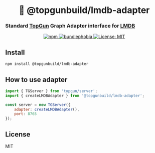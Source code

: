 <h1 align="center" style="border-bottom: none;">💾 @topgunbuild/lmdb-adapter</h1>
<h3>Standard <a href="https://github.com/TopGunBuild/topgun">TopGun</a> Graph Adapter interface for <a href="https://github.com/kriszyp/lmdb-js">LMDB</a></h3>

<p align="center">
  <a href="https://npm.im/@topgunbuild/lmdb-adapter">
    <img alt="npm" src="https://badgen.net/npm/v/@topgunbuild/lmdb-adapter">
  </a>
  <a href="https://bundlephobia.com/result?p=@topgunbuild/lmdb-adapter">
    <img alt="bundlephobia" src="https://img.shields.io/bundlephobia/minzip/@topgunbuild/lmdb-adapter.svg">
  </a>
  <a href="https://opensource.org/licenses/MIT">
      <img alt="License: MIT" src="https://img.shields.io/badge/License-MIT-yellow.svg">
  </a>
</p>

## Install

```bash
npm install @topgunbuild/lmdb-adapter
```

## How to use adapter

```js
import { TGServer } from 'topgun/server';
import { createLMDBAdapter } from '@topgunbuild/lmdb-adapter';

const server = new TGServer({
    adapter: createLMDBAdapter(),
    port: 8765
});
```

## License

MIT
